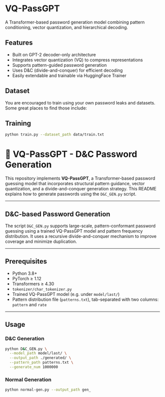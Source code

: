 # VQ-PassGPT

A Transformer-based password generation model combining pattern conditioning, vector quantization, and hierarchical decoding.

## Features

- Built on GPT-2 decoder-only architecture
- Integrates vector quantization (VQ) to compress representations
- Supports pattern-guided password generation
- Uses D&C (divide-and-conquer) for efficient decoding
- Easily extendable and trainable via HuggingFace Trainer
## Dataset
You are encouraged to train using your own password leaks and datasets. Some great places to find those include:

## Training
```bash
python train.py --dataset_path data/train.txt
```
  
# 🔐 VQ-PassGPT - D&C Password Generation

This repository implements **VQ-PassGPT**, a Transformer-based password guessing model that incorporates structural pattern guidance, vector quantization, and a divide-and-conquer generation strategy. This README explains how to generate passwords using the `D&C_GEN.py` script.

---

## D&C-based Password Generation

The script `D&C_GEN.py` supports large-scale, pattern-conformant password guessing using a trained VQ-PassGPT model and pattern frequency distribution. It uses a recursive divide-and-conquer mechanism to improve coverage and minimize duplication.

---

## Prerequisites

- Python 3.8+
- PyTorch ≥ 1.12
- Transformers ≥ 4.30
- `tokenizer/char_tokenizer.py`
- Trained VQ-PassGPT model (e.g. under `model/last/`)
- Pattern distribution file (`patterns.txt`), tab-separated with two columns: `pattern` and `rate`

---

## Usage

### D&C Generation

```bash
python D&C_GEN.py \
  --model_path model/last/ \
  --output_path ./generated/ \
  --pattern_path patterns.txt \
  --generate_num 1000000
```
### Normal Generation

```bash
python normal-gen.py --output_path gen_
```

